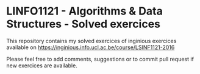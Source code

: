 # LINFO1121 - Algorithms & Data Structures - Solved exercices

This repository contains my solved exercices of inginious exercices available on https://inginious.info.ucl.ac.be/course/LSINF1121-2016

Please feel free to add comments, suggestions or to commit pull request if new exercices are available.
